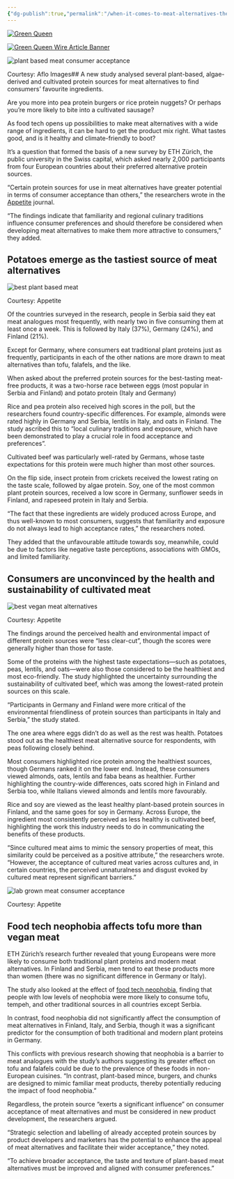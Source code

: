 ```yaml
---
{"dg-publish":true,"permalink":"/when-it-comes-to-meat-alternatives-these-are-the-proteins-consumers-like-best/","tags":["#alternative_proteins","#consumer_attitudes","#cultivated_meat","#plant_based_alternative_proteins"],"created":"2025-10-22T22:53:31.139+01:00","updated":"2025-10-22T22:53:31.139+01:00"}
---
```


[![Green Queen](https://www.greenqueen.com.hk/wp-content/uploads/2024/09/green-queen-logo-short-main.png)](https://www.greenqueen.com.hk/)

[![Green Queen Wire Article Banner](https://www.greenqueen.com.hk/wp-content/uploads/2025/08/Green-Queen-Wire-Banner-Ad.png)](https://www.greenqueen.com.hk/submit-a-press-release/)

![plant based meat consumer acceptance](https://www.greenqueen.com.hk/wp-content/uploads/2025/10/plant-based-meat-consumer-acceptance-cultivated-protein-1.png)

Courtesy: Aflo Images## A new study analysed several plant-based, algae-derived and cultivated protein sources for meat alternatives to find consumers’ favourite ingredients.

Are you more into pea protein burgers or rice protein nuggets? Or perhaps you’re more likely to bite into a cultivated sausage?

As food tech opens up possibilities to make meat alternatives with a wide range of ingredients, it can be hard to get the product mix right. What tastes good, and is it healthy and climate-friendly to boot?

It’s a question that formed the basis of a new survey by ETH Zürich, the public university in the Swiss capital, which asked nearly 2,000 participants from four European countries about their preferred alternative protein sources.

“Certain protein sources for use in meat alternatives have greater potential in terms of consumer acceptance than others,” the researchers wrote in the [Appetite](https://www.sciencedirect.com/science/article/pii/S019566632500399X) journal.

“The findings indicate that familiarity and regional culinary traditions influence consumer preferences and should therefore be considered when developing meat alternatives to make them more attractive to consumers,” they added.

## Potatoes emerge as the tastiest source of meat alternatives

![best plant based meat](https://www.greenqueen.com.hk/wp-content/uploads/2025/10/plant-based-meat-consumer-acceptance-cultivated-protein-2-1024x507.jpg)

Courtesy: Appetite

Of the countries surveyed in the research, people in Serbia said they eat meat analogues most frequently, with nearly two in five consuming them at least once a week. This is followed by Italy (37%), Germany (24%), and Finland (21%).

Except for Germany, where consumers eat traditional plant proteins just as frequently, participants in each of the other nations are more drawn to meat alternatives than tofu, falafels, and the like.

When asked about the preferred protein sources for the best-tasting meat-free products, it was a two-horse race between eggs (most popular in Serbia and Finland) and potato protein (Italy and Germany)

Rice and pea protein also received high scores in the poll, but the researchers found country-specific differences. For example, almonds were rated highly in Germany and Serbia, lentils in Italy, and oats in Finland. The study ascribed this to “local culinary traditions and exposure, which have been demonstrated to play a crucial role in food acceptance and preferences”.

Cultivated beef was particularly well-rated by Germans, whose taste expectations for this protein were much higher than most other sources.

On the flip side, insect protein from crickets received the lowest rating on the taste scale, followed by algae protein. Soy, one of the most common plant protein sources, received a low score in Germany, sunflower seeds in Finland, and rapeseed protein in Italy and Serbia.

“The fact that these ingredients are widely produced across Europe, and thus well-known to most consumers, suggests that familiarity and exposure do not always lead to high acceptance rates,” the researchers noted.

They added that the unfavourable attitude towards soy, meanwhile, could be due to factors like negative taste perceptions, associations with GMOs, and limited familiarity.

## Consumers are unconvinced by the health and sustainability of cultivated meat

![best vegan meat alternatives](https://www.greenqueen.com.hk/wp-content/uploads/2025/10/plant-based-meat-consumer-acceptance-cultivated-protein-4-1024x510.jpg)

Courtesy: Appetite

The findings around the perceived health and environmental impact of different protein sources were “less clear-cut”, though the scores were generally higher than those for taste.

Some of the proteins with the highest taste expectations—such as potatoes, peas, lentils, and oats—were also those considered to be the healthiest and most eco-friendly. The study highlighted the uncertainty surrounding the sustainability of cultivated beef, which was among the lowest-rated protein sources on this scale.

“Participants in Germany and Finland were more critical of the environmental friendliness of protein sources than participants in Italy and Serbia,” the study stated.

The one area where eggs didn’t do as well as the rest was health. Potatoes stood out as the healthiest meat alternative source for respondents, with peas following closely behind.

Most consumers highlighted rice protein among the healthiest sources, though Germans ranked it on the lower end. Instead, these consumers viewed almonds, oats, lentils and faba beans as healthier. Further highlighting the country-wide differences, oats scored high in Finland and Serbia too, while Italians viewed almonds and lentils more favourably.

Rice and soy are viewed as the least healthy plant-based protein sources in Finland, and the same goes for soy in Germany. Across Europe, the ingredient most consistently perceived as less healthy is cultivated beef, highlighting the work this industry needs to do in communicating the benefits of these products.

“Since cultured meat aims to mimic the sensory properties of meat, this similarity could be perceived as a positive attribute,” the researchers wrote. “However, the acceptance of cultured meat varies across cultures and, in certain countries, the perceived unnaturalness and disgust evoked by cultured meat represent significant barriers.”

![lab grown meat consumer acceptance](https://www.greenqueen.com.hk/wp-content/uploads/2025/10/plant-based-meat-consumer-acceptance-cultivated-protein-3-1024x507.jpg)

Courtesy: Appetite

## Food tech neophobia affects tofu more than vegan meat

ETH Zürich’s research further revealed that young Europeans were more likely to consume both traditional plant proteins and modern meat alternatives. In Finland and Serbia, men tend to eat these products more than women (there was no significant difference in Germany or Italy).

The study also looked at the effect of [food tech neophobia](https://www.greenqueen.com.hk/george-monbiot-interview-food-tech/), finding that people with low levels of neophobia were more likely to consume tofu, tempeh, and other traditional sources in all countries except Serbia.

In contrast, food neophobia did not significantly affect the consumption of meat alternatives in Finland, Italy, and Serbia, though it was a significant predictor for the consumption of both traditional and modern plant proteins in Germany.

This conflicts with previous research showing that neophobia is a barrier to meat analogues with the study’s authors suggesting its greater effect on tofu and falafels could be due to the prevalence of these foods in non-European cuisines. “In contrast, plant-based mince, burgers, and chunks are designed to mimic familiar meat products, thereby potentially reducing the impact of food neophobia.”

Regardless, the protein source “exerts a significant influence” on consumer acceptance of meat alternatives and must be considered in new product development, the researchers argued.

“Strategic selection and labelling of already accepted protein sources by product developers and marketers has the potential to enhance the appeal of meat alternatives and facilitate their wider acceptance,” they noted.

“To achieve broader acceptance, the taste and texture of plant-based meat alternatives must be improved and aligned with consumer preferences.”